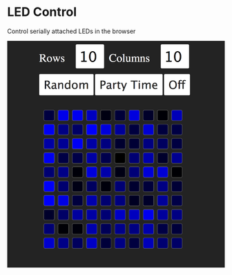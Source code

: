 LED Control
================================

Control serially attached LEDs in the browser

![ATtiny85](/matrix.png)
